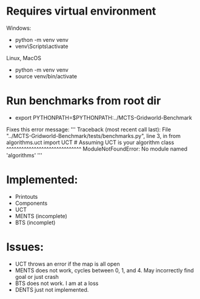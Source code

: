 # Requires virtual environment

Windows:

- python -m venv venv
- venv\Scripts\activate

Linux, MacOS

- python -m venv venv
- source venv/bin/activate

# Run benchmarks from root dir

- export PYTHONPATH=$PYTHONPATH:../MCTS-Gridworld-Benchmark

Fixes this error message:
'''
Traceback (most recent call last):
File "../MCTS-Gridworld-Benchmark/tests/benchmarks.py", line 3, in <module>
from algorithms.uct import UCT # Assuming UCT is your algorithm class
^^^^^^^^^^^^^^^^^^^^^^^^^^^^^^
ModuleNotFoundError: No module named 'algorithms'
'''

# Implemented:

- Printouts
- Components
- UCT
- MENTS (incomplete)
- BTS (incomplet)

# Issues:

- UCT throws an error if the map is all open
- MENTS does not work, cycles between 0, 1, and 4. May incorrectly find goal or just crash
- BTS does not work. I am at a loss
- DENTS just not implemented.
